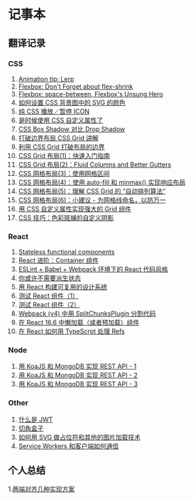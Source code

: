 # 记事本

## 翻译记录


### CSS

1. [Animation tip: Lerp](https://github.com/xiao-T/note/issues/2)
2. [Flexbox: Don't Forget about flex-shrink](https://github.com/xiao-T/note/issues/3)     
3. [Flexbox: space-between, Flexbox's Unsung Hero](https://github.com/xiao-T/note/issues/4)      
4. [如何设置 CSS 背景图中的 SVG 的颜色](https://github.com/xiao-T/note/issues/6)  
5. [纯 CSS 播放／暂停 ICON](https://github.com/xiao-T/note/issues/8)
6. [是时候使用 CSS 自定义属性了](https://github.com/xiao-T/note/issues/9)
7. [CSS Box Shadow 对比 Drop Shadow](https://github.com/xiao-T/note/issues/10)
8. [打破边界布局 CSS Grid 讲解](https://github.com/xiao-T/note/issues/11)
9. [利用 CSS Grid 打破布局的边界](https://github.com/xiao-T/note/blob/master/Published/Breaking%20Out%20With%20CSS%20Grid%20Layout.md)
10. [CSS Grid 布局(1)：快速入门指南](https://github.com/xiao-T/note/blob/master/Published/CSS%20Grid%20Layout-%20A%20Quick%20Start%20Guide.md)
11. [CSS Grid 布局(2)：Fluid Columns and Better Gutters](https://github.com/xiao-T/note/blob/master/Published/CSS%20Grid%20Layout-%20Fluid%20Columns%20and%20Better%20Gutters.md)
12. [CSS 网格布局(3)：使用网格区间](https://github.com/xiao-T/note/blob/master/Published/CSS%20Grid%20Layout-%20Using%20Grid%20Areas.md)
13. [CSS 网格布局(4)：使用 auto-fill 和 minmax() 实现响应布局](https://github.com/xiao-T/note/blob/master/Published/CSS%20Grid%20Layout-%20Going%20Responsive%20With%20auto-fill%20and%20minmax().md)
14. [CSS 网格布局(5)：理解 CSS Grid 的 “自动排列算法”](https://github.com/xiao-T/note/blob/master/Published/Understanding%20the%20CSS%20Grid%20%E2%80%9CAuto-Placement%20Algorithm%E2%80%9D%20.md)
15. [CSS 网格布局(6)：小建议 - 为网格线命名，以防万一](https://github.com/xiao-T/note/blob/master/Published/Quick%20Tip-%20Name%20Your%20CSS%20Grid%20Lines%2C%20Just%20in%20Case.md)
16. [用 CSS 自定义属性实现强大的 Grid 组件](https://github.com/xiao-T/note/blob/master/Published/Super-Powered%20Grid%20Components%20with%20CSS%20Custom%20Properties.md)
17. [CSS 技巧：色彩斑斓的自定义阴影](https://github.com/xiao-T/note/blob/master/Published/CSS%20Tip-%20Multicolor%20%26%20Cutout%20Drop%20Shadows.md)

### React

1. [Stateless functional components](https://github.com/xiao-T/note/issues/5)     
2. [React 进阶：Container 组件](https://github.com/xiao-T/note/issues/7)
3. [ESLint + Babel + Webpack 环境下的 React 代码风格](https://github.com/xiao-T/note/blob/master/Published/React%20Code%20Style%20with%20ESLint%20%2B%20Babel%20%2B%20Webpack.md)
4. [你或许不需要派生状态](https://github.com/xiao-T/note/blob/master/Published/You%20Probably%20Don't%20Need%20Derived%20State.md)
5. [用 React 构建可复用的设计系统](https://github.com/xiao-T/note/blob/master/Published/Build%20a%20Reusable%20Design%20System%20With%20React.md)
6. [测试 React 组件（1）](https://github.com/xiao-T/note/blob/master/Published/Testing%20Components%20in%20React%20Using%20Jest-%20The%20Basics.md)
7. [测试 React 组件（2）](https://github.com/xiao-T/note/blob/master/Published/Testing%20Components%20in%20React%20Using%20Jest%20and%20Enzyme.md)
8. [Webpack (v4) 中用 SplitChunksPlugin 分割代码](https://github.com/xiao-T/note/blob/master/Published/Webpack%20(v4)%20Code%20Splitting%20using%20SplitChunksPlugin.md)
9. [在 React 16.6 中懒加载（或者预加载）组件](https://github.com/xiao-T/note/blob/master/Published/Lazy%20loading%20(and%20preloading)%20components%20in%20React%2016.6.md)
10. [在 React 如何用 TypeScrpt 处理 Refs](https://github.com/xiao-T/note/blob/master/Published/React%20Refs%20with%20TypeScript.md)

### Node
1. [用 KoaJS 和 MongoDB 实现 REST API - 1](https://github.com/xiao-T/note/blob/master/Published/REST%20API%20with%20KoaJS%20and%20MongoDB%20(Part%20%E2%80%93%201).md)
2. [用 KoaJS 和 MongoDB 实现 REST API - 2](https://github.com/xiao-T/note/blob/master/Published/REST%20API%20with%20KoaJS%20and%20MongoDB%20(Part%20%E2%80%93%202).md)
3. [用 KoaJS 和 MongoDB 实现 REST API - 3](https://github.com/xiao-T/note/blob/master/Published/REST%20API%20with%20KoaJS%20and%20MongoDB%20(Part%20%E2%80%93%203).md)

### Other
1. [什么是 JWT](https://github.com/xiao-T/note/blob/master/Published/Understanding%20JWT%20(JSON%20Web%20Tokens)%20.md)    
2. [切角盒子](https://github.com/xiao-T/note/blob/master/Published/Notched%20Boxes.md)      
3. [如何用 SVG 做占位符和其他的图片加载技术](https://github.com/xiao-T/note/blob/master/Published/How%20to%20use%20SVG%20as%20a%20Placeholder%2C%20and%20Other%20Image%20Loading%20Techniques.md)
4. [Service Workers 和客户端如何通信](https://github.com/xiao-T/note/blob/master/Published/How%20to%20Send%20Messages%20Between%20Service%20Workers%20and%20Clients.md)



## 个人总结

1.[两端对齐几种实现方案](https://github.com/xiao-T/note/blob/master/Published/%E4%B8%A4%E7%AB%AF%E5%AF%B9%E9%BD%90%E5%87%A0%E7%A7%8D%E5%AE%9E%E7%8E%B0%E6%96%B9%E6%A1%88.md)
